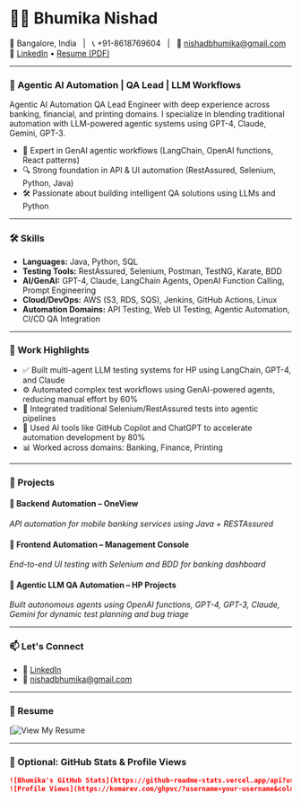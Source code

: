# 👩‍💻 Bhumika Nishad

📍 Bangalore, India &nbsp;&nbsp;|&nbsp;&nbsp; 📞 +91-8618769604 &nbsp;&nbsp;|&nbsp;&nbsp; 📧 [nishadbhumika@gmail.com](mailto:nishadbhumika@gmail.com)  
🔗 [LinkedIn](https://www.linkedin.com/in/bhumikanishad/) • [Resume (PDF)](https://your-resume-link.com) <!-- replace with your actual PDF link -->

---

### 🚀 Agentic AI Automation | QA Lead | LLM Workflows

Agentic AI Automation QA Lead Engineer with deep experience across banking, financial, and printing domains. I specialize in blending traditional automation with LLM-powered agentic systems using GPT-4, Claude, Gemini, GPT-3.

- 🧠 Expert in GenAI agentic workflows (LangChain, OpenAI functions, React patterns)
- 🔍 Strong foundation in API & UI automation (RestAssured, Selenium, Python, Java)
- 🛠️ Passionate about building intelligent QA solutions using LLMs and Python

---

### 🛠️ Skills

- **Languages:** Java, Python, SQL  
- **Testing Tools:** RestAssured, Selenium, Postman, TestNG, Karate, BDD  
- **AI/GenAI:** GPT-4, Claude, LangChain Agents, OpenAI Function Calling, Prompt Engineering  
- **Cloud/DevOps:** AWS (S3, RDS, SQS), Jenkins, GitHub Actions, Linux  
- **Automation Domains:** API Testing, Web UI Testing, Agentic Automation, CI/CD QA Integration  

---

### 💼 Work Highlights

- ✅ Built multi-agent LLM testing systems for HP using LangChain, GPT-4, and Claude  
- ⚙️ Automated complex test workflows using GenAI-powered agents, reducing manual effort by 60%  
- 🧪 Integrated traditional Selenium/RestAssured tests into agentic pipelines  
- 🧠 Used AI tools like GitHub Copilot and ChatGPT to accelerate automation development by 80%  
- 📊 Worked across domains: Banking, Finance, Printing

---

### 🚀 Projects

#### 🔹 **Backend Automation – OneView**
*API automation for mobile banking services using Java + RESTAssured*

#### 🔹 **Frontend Automation – Management Console**
*End-to-end UI testing with Selenium and BDD for banking dashboard*

#### 🔹 **Agentic LLM QA Automation – HP Projects**
*Built autonomous agents using OpenAI functions, GPT-4, GPT-3, Claude, Gemini for dynamic test planning and bug triage*

---

### 📫 Let's Connect

- 💼 [LinkedIn](https://www.linkedin.com/in/bhumikanishad/)
- 📧 [nishadbhumika@gmail.com](mailto:nishadbhumika@gmail.com)

---

### 📄 Resume

[![View My Resume](https://your-resume-link.com](https://github.com/nishadbhumika/nishadbhumika/))  
<!-- Upload your resume PDF in GitHub and use its link above -->

---

### 🧮 Optional: GitHub Stats & Profile Views

```markdown
![Bhumika's GitHub Stats](https://github-readme-stats.vercel.app/api?username=your-username&show_icons=true&theme=default)  
![Profile Views](https://komarev.com/ghpvc/?username=your-username&color=blue)
